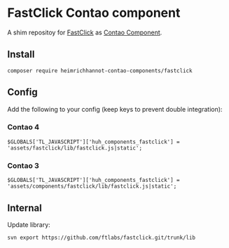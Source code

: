 # FastClick Contao component
A shim repositoy for [FastClick](https://github.com/ftlabs/fastclick) as [Contao Component](https://github.com/contao-components/installer).

## Install

```
composer require heimrichhannot-contao-components/fastclick
```


## Config

Add the following to your config (keep keys to prevent double integration):

### Contao 4

```
$GLOBALS['TL_JAVASCRIPT']['huh_components_fastclick'] = 'assets/fastclick/lib/fastclick.js|static';
```

### Contao 3

```
$GLOBALS['TL_JAVASCRIPT']['huh_components_fastclick'] = 'assets/components/fastclick/lib/fastclick.js|static';
```

## Internal

Update library: 

```
svn export https://github.com/ftlabs/fastclick.git/trunk/lib
```

